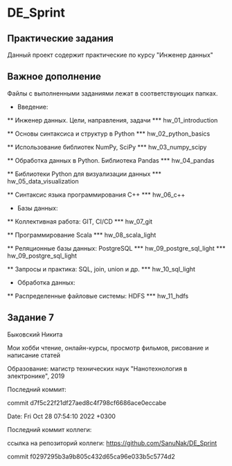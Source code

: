# DE_Sprint

## Практические задания

Данный проект содержит практические по курсу "Инженер данных"


## Важное дополнение

Файлы с выполненными заданиями лежат в соответствующих папках.

* Введение:

** Инженер данных. Цели, направления, задачи
*** hw_01_introduction 

** Основы синтаксиса и структур в Python
*** hw_02_python_basics

** Использование библиотек NumPy, SciPy
*** hw_03_numpy_scipy

** Обработка данных в Python. Библиотека Pandas
*** hw_04_pandas

** Библиотеки Python для визуализации данных
*** hw_05_data_visualization

** Синтаксис языка программирования С++
*** hw_06_c++

* Базы данных:

** Коллективная работа: GIT, CI/CD
*** hw_07_git

** Программирование Scala
*** hw_08_scala_light

** Реляционные базы данных: PostgreSQL
*** hw_09_postgre_sql_light
*** hw_09_postgre_sql_light

** Запросы и практика: SQL, join, union и др.
*** hw_10_sql_light

* Обработка данных:

** Распределенные файловые системы: HDFS
*** hw_11_hdfs


## Задание 7

Быковский Никита

Мои хобби чтение, онлайн-курсы, просмотр фильмов, рисование и написание статей

Образование: магистр технических наук "Нанотехнология в электронике", 2019


Последний коммит:

commit d7f5c22f21df27aed8c4f798cf6686ace0eccabe 

Date: Fri Oct 28 07:54:10 2022 +0300


Последний коммит коллеги:

ссылка на репозиторий коллеги: https://github.com/SanuNak/DE_Sprint

commit f0297295b3a9b805c432d65ca96e033b5c5774d2